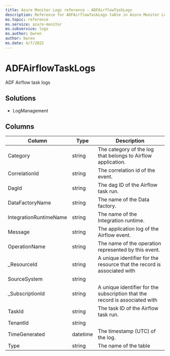 ```yaml
---
title: Azure Monitor Logs reference - ADFAirflowTaskLogs
description: Reference for ADFAirflowTaskLogs table in Azure Monitor Logs.
ms.topic: reference
ms.service: azure-monitor
ms.subservice: logs
ms.author: bwren
author: bwren
ms.date: 4/7/2022
---
```


# ADFAirflowTaskLogs

 ADF Airflow task logs

## Solutions

- LogManagement




## Columns

| Column | Type | Description |
| --- | --- | --- |
| Category | string | The category of the log that belongs to Airflow application. |
| CorrelationId | string | The correlation id of the event. |
| DagId | string | The dag ID of the Airflow task run. |
| DataFactoryName | string | The name of the Data factory. |
| IntegrationRuntimeName | string | The name of the Integration runtime. |
| Message | string | The application log of the Airflow event. |
| OperationName | string | The name of the operation represented by this event. |
| _ResourceId | string | A unique identifier for the resource that the record is associated with |
| SourceSystem | string |  |
| _SubscriptionId | string | A unique identifier for the subscription that the record is associated with |
| TaskId | string | The task ID of the Airflow task run. |
| TenantId | string |  |
| TimeGenerated | datetime | The timestamp (UTC) of the log. |
| Type | string | The name of the table |
